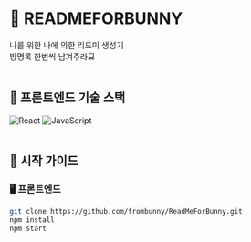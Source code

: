
# 🚀 READMEFORBUNNY
나를 위한 나에 의한 리드미 생성기 <br>
방명록 한번씩 남겨주라묘
<br><br>
          
    
        
## 🎨 프론트엔드 기술 스택
<img src="https://img.shields.io/badge/React-blue?style=for-the-badge" alt="React" /> <img src="https://img.shields.io/badge/JavaScript-blue?style=for-the-badge" alt="JavaScript" />
    <br><br>
    
    
    
        
## 🚀 시작 가이드
### 🖥️ 프론트엔드
```bash
git clone https://github.com/frombunny/ReadMeForBunny.git
npm install
npm start
```
